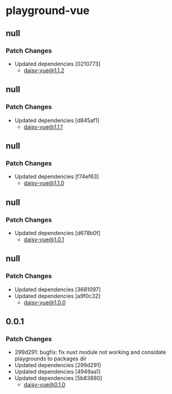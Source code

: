# playground-vue

## null

### Patch Changes

- Updated dependencies [0210773]
  - daisy-vue@1.1.2

## null

### Patch Changes

- Updated dependencies [d845af1]
  - daisy-vue@1.1.1

## null

### Patch Changes

- Updated dependencies [f74ef63]
  - daisy-vue@1.1.0

## null

### Patch Changes

- Updated dependencies [d678b0f]
  - daisy-vue@1.0.1

## null

### Patch Changes

- Updated dependencies [3681097]
- Updated dependencies [a9f0c32]
  - daisy-vue@1.0.0

## 0.0.1

### Patch Changes

- 299d291: bugfix: fix nuxt module not working and considate playgrounds to packages dir
- Updated dependencies [299d291]
- Updated dependencies [4949aa1]
- Updated dependencies [5b83880]
  - daisy-vue@0.1.0
